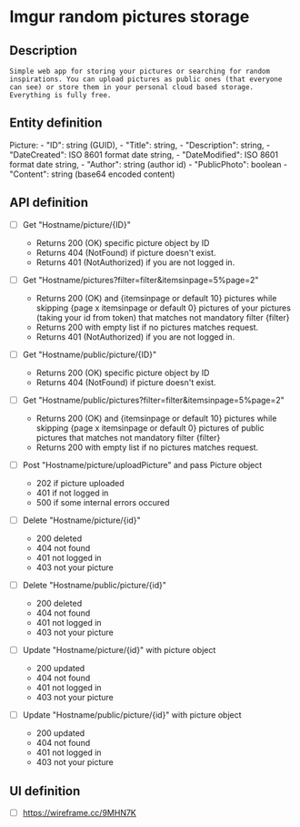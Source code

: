 # Imgur random pictures storage

## Description
    Simple web app for storing your pictures or searching for random inspirations. You can upload pictures as public ones (that everyone can see) or store them in your personal cloud based storage. Everything is fully free.

## Entity definition
Picture: 
    - "ID": string (GUID),
    - "Title": string,
    - "Description": string,
    - "DateCreated": ISO 8601 format date string,
    - "DateModified": ISO 8601 format date string,
    - "Author": string (author id)
    - "PublicPhoto": boolean
    - "Content": string (base64 encoded content)


## API definition
- [ ] Get "Hostname/picture/{ID}"
    - Returns 200 (OK) specific picture object by ID
    - Returns 404 (NotFound) if picture doesn't exist.
    - Returns 401 (NotAuthorized) if you are not logged in.

- [ ] Get "Hostname/pictures?filter=filter&itemsinpage=5%page=2"
    - Returns 200 (OK) and {itemsinpage or default 10} pictures while skipping {page x itemsinpage or default 0} pictures of your pictures (taking your id from token) that matches not mandatory filter {filter}
    - Returns 200 with empty list if no pictures matches request.
    - Returns 401 (NotAuthorized) if you are not logged in.
    
- [ ] Get "Hostname/public/picture/{ID}"
    - Returns 200 (OK) specific picture object by ID
    - Returns 404 (NotFound) if picture doesn't exist.
    
- [ ] Get "Hostname/public/pictures?filter=filter&itemsinpage=5%page=2"
    - Returns 200 (OK) and {itemsinpage or default 10} pictures while skipping {page x itemsinpage or default 0} pictures of public pictures that matches not mandatory filter {filter}
    - Returns 200 with empty list if no pictures matches request.
    
- [ ] Post "Hostname/picture/uploadPicture" and pass Picture object
    - 202 if picture uploaded
    - 401 if not logged in
    - 500 if some internal errors occured
    
- [ ] Delete "Hostname/picture/{id}"
    - 200 deleted
    - 404 not found
    - 401 not logged in
    - 403 not your picture
    
- [ ] Delete "Hostname/public/picture/{id}"
    - 200 deleted
    - 404 not found
    - 401 not logged in
    - 403 not your picture
    
- [ ] Update "Hostname/picture/{id}" with picture object
    - 200 updated
    - 404 not found
    - 401 not logged in
    - 403 not your picture
    
- [ ] Update "Hostname/public/picture/{id}" with picture object
    - 200 updated
    - 404 not found
    - 401 not logged in
    - 403 not your picture

## UI definition
- [ ] https://wireframe.cc/9MHN7K
